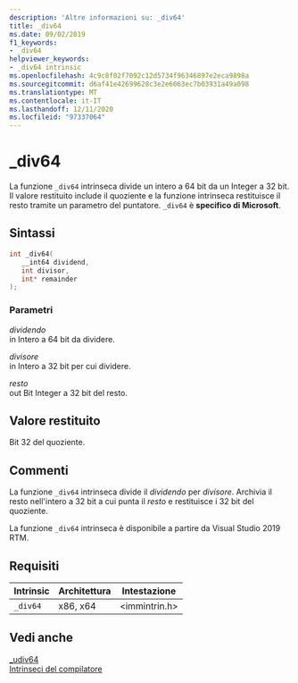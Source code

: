 ```yaml
---
description: 'Altre informazioni su: _div64'
title: _div64
ms.date: 09/02/2019
f1_keywords:
- _div64
helpviewer_keywords:
- _div64 intrinsic
ms.openlocfilehash: 4c9c8f02f7092c12d5734f96346897e2eca9898a
ms.sourcegitcommit: d6af41e42699628c3e2e6063ec7b03931a49a098
ms.translationtype: MT
ms.contentlocale: it-IT
ms.lasthandoff: 12/11/2020
ms.locfileid: "97337064"
---
```

# <a name="_div64"></a>_div64

La funzione `_div64` intrinseca divide un intero a 64 bit da un Integer a 32 bit. Il valore restituito include il quoziente e la funzione intrinseca restituisce il resto tramite un parametro del puntatore. `_div64` è **specifico di Microsoft**.

## <a name="syntax"></a>Sintassi

```C
int _div64(
   __int64 dividend,
   int divisor,
   int* remainder
);
```

### <a name="parameters"></a>Parametri

*dividendo* \
in Intero a 64 bit da dividere.

*divisore* \
in Intero a 32 bit per cui dividere.

*resto* \
out Bit Integer a 32 bit del resto.

## <a name="return-value"></a>Valore restituito

Bit 32 del quoziente.

## <a name="remarks"></a>Commenti

La funzione `_div64` intrinseca divide il *dividendo* per *divisore*. Archivia il resto nell'intero a 32 bit a cui punta il *resto* e restituisce i 32 bit del quoziente.

La funzione `_div64` intrinseca è disponibile a partire da Visual Studio 2019 RTM.

## <a name="requirements"></a>Requisiti

|Intrinsic|Architettura|Intestazione|
|---------------|------------------|------------|
|`_div64`|x86, x64|\<immintrin.h>|

## <a name="see-also"></a>Vedi anche

[_udiv64](udiv64.md) \
[Intrinseci del compilatore](compiler-intrinsics.md)

